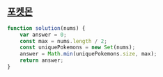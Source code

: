 ## <a href='https://school.programmers.co.kr/learn/courses/30/lessons/1845'>포켓몬</a>

```javascript 
function solution(nums) {
    var answer = 0;
    const max = nums.length / 2;
    const uniquePokemons = new Set(nums);
    answer = Math.min(uniquePokemons.size, max);
    return answer;
}
```
